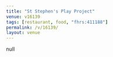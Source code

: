 ```yaml
---
title: "St Stephen's Play Project"
venue: v16139
tags: [restaurant, food, "fhrs:411188"]
permalink: /v/16139/
layout: venue
---
```

null